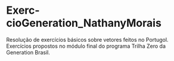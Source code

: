 # Exerc-cioGeneration_NathanyMorais
Resolução de exercícios básicos sobre vetores feitos no Portugol.
Exercícios propostos no módulo final do programa Trilha Zero da Generation Brasil.
